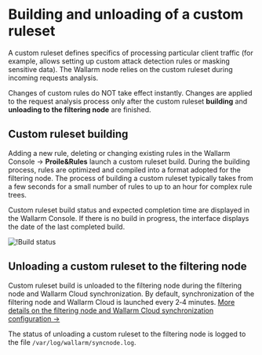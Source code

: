 # Building and unloading of a custom ruleset

A custom ruleset defines specifics of processing particular client traffic (for example, allows setting up custom attack detection rules or masking sensitive data). The Wallarm node relies on the custom ruleset during incoming requests analysis.

Changes of custom rules do NOT take effect instantly. Changes are applied to the request analysis process only after the custom ruleset **building** and **unloading to the filtering node** are finished.

## Custom ruleset building

Adding a new rule, deleting or changing existing rules in the Wallarm Console → **Proile&Rules** launch a custom ruleset build. During the building process, rules are optimized and compiled into a format adopted for the filtering node. The process of building a custom ruleset typically takes from a few seconds for a small number of rules to up to an hour for complex rule trees.

Custom ruleset build status and expected completion time are displayed in the Wallarm Console. If there is no build in progress, the interface displays the date of the last completed build.

![!Build status](../../images/user-guides/rules/build-rules-status.png)

## Unloading a custom ruleset to the filtering node

Custom ruleset build is unloaded to the filtering node during the filtering node and Wallarm Cloud synchronization. By default, synchronization of the filtering node and Wallarm Cloud is launched every 2‑4 minutes. [More details on the filtering node and Wallarm Cloud synchronization configuration →](../../admin-en/configure-cloud-node-synchronization-en.md)

The status of unloading a custom ruleset to the filtering node is logged to the file `/var/log/wallarm/syncnode.log`.